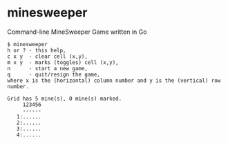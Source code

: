 # minesweeper
Command-line MineSweeper Game written in Go

```
$ minesweeper
h or ? - this help,
c x y  - clear cell (x,y),
m x y  - marks (toggles) cell (x,y),
n      - start a new game,
q      - quit/resign the game,
where x is the (horizontal) column number and y is the (vertical) row number.

Grid has 5 mine(s), 0 mine(s) marked.
     123456
     ------
   1:......
   2:......
   3:......
   4:......
```
